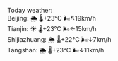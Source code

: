 Today weather:  
Beijing: 🌦 🌡️+23°C 🌬️↖19km/h  
Tianjin: ☀️ 🌡️+23°C 🌬️←15km/h  
Shijiazhuang: 🌦 🌡️+22°C 🌬️↓7km/h  
Tangshan: 🌦 🌡️+23°C 🌬️↓11km/h  
